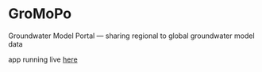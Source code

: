 # GroMoPo
Groundwater Model Portal — sharing regional to global groundwater model data

app running live [here](https://share.streamlit.io/juancastilla/gromopo/main/streamlit/GroMoPo_app.py)
